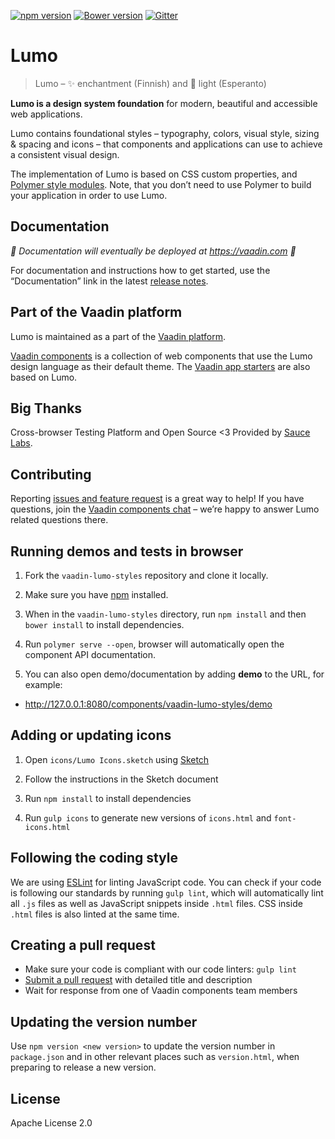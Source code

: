 [![npm version](https://badgen.net/npm/v/@vaadin/vaadin-lumo-styles)](https://www.npmjs.com/package/@vaadin/vaadin-lumo-styles)
[![Bower version](https://badgen.net/github/release/vaadin/vaadin-lumo-styles)](https://github.com/vaadin/vaadin-lumo-styles/releases)
[![Gitter](https://badges.gitter.im/Join%20Chat.svg)](https://gitter.im/vaadin/web-components?utm_source=badge&utm_medium=badge&utm_campaign=pr-badge)


# Lumo

> Lumo – ✨ enchantment (Finnish) and 🔆 light (Esperanto)

**Lumo is a design system foundation** for modern, beautiful and accessible web applications.

Lumo contains foundational styles – typography, colors, visual style, sizing & spacing and icons – that components and applications can use to achieve a consistent visual design.

The implementation of Lumo is based on CSS custom properties, and [Polymer style modules](https://www.polymer-project.org/2.0/docs/devguide/style-shadow-dom#style-modules). Note, that you don’t need to use Polymer to build your application in order to use Lumo.


## Documentation

*🚧 Documentation will eventually be deployed at https://vaadin.com 🚧*

For documentation and instructions how to get started, use the “Documentation” link in the latest [release notes](https://github.com/vaadin/vaadin-lumo-styles/releases).


## Part of the Vaadin platform

Lumo is maintained as a part of the [Vaadin platform](https://vaadin.com/).

[Vaadin components](https://vaadin.com/components) is a collection of web components that use the Lumo design language as their default theme. The [Vaadin app starters](https://vaadin.com/start) are also based on Lumo.


## Big Thanks

Cross-browser Testing Platform and Open Source <3 Provided by [Sauce Labs](https://saucelabs.com).


## Contributing

Reporting [issues and feature request](https://github.com/vaadin/vaadin-lumo-styles/issues/new) is a great way to help! If you have questions, join the [Vaadin components chat](https://gitter.im/vaadin/vaadin-core-elements) – we’re happy to answer Lumo related questions there.


## Running demos and tests in browser

1. Fork the `vaadin-lumo-styles` repository and clone it locally.

1. Make sure you have [npm](https://www.npmjs.com/) installed.

1. When in the `vaadin-lumo-styles` directory, run `npm install` and then `bower install` to install dependencies.

1. Run `polymer serve --open`, browser will automatically open the component API documentation.

1. You can also open demo/documentation by adding **demo** to the URL, for example:

  - http://127.0.0.1:8080/components/vaadin-lumo-styles/demo


## Adding or updating icons

1. Open `icons/Lumo Icons.sketch` using [Sketch](https://sketchapp.com)

1. Follow the instructions in the Sketch document

1. Run `npm install` to install dependencies

1. Run `gulp icons` to generate new versions of `icons.html` and `font-icons.html`


## Following the coding style

We are using [ESLint](http://eslint.org/) for linting JavaScript code. You can check if your code is following our standards by running `gulp lint`, which will automatically lint all `.js` files as well as JavaScript snippets inside `.html` files. CSS inside `.html` files is also linted at the same time.


## Creating a pull request

  - Make sure your code is compliant with our code linters: `gulp lint`
  - [Submit a pull request](https://www.digitalocean.com/community/tutorials/how-to-create-a-pull-request-on-github) with detailed title and description
  - Wait for response from one of Vaadin components team members


## Updating the version number
Use `npm version <new version>` to update the version number in `package.json` and in other relevant places such as `version.html`, when preparing to release a new version.


## License

Apache License 2.0
